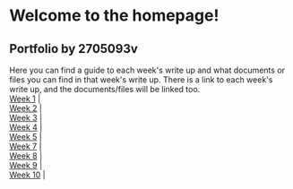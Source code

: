 # Welcome to the homepage!
## Portfolio by 2705093v
Here you can find a guide to each week's write up and what documents or files you can find in that week's write up. There is a link to each week's write up, and the documents/files will be linked too.
<br>[Week 1](https://2705093v.github.io/MCA-2024/Week1.html) | 
<br>[Week 2](https://2705093v.github.io/MCA-2024/Week2/Week2.html) | 
<br>[Week 3](https://2705093v.github.io/MCA-2024/Week3/Week3.html) | 
<br>[Week 4](https://2705093v.github.io/MCA-2024/Week4/Week4.html) | 
<br>[Week 5](https://2705093v.github.io/MCA-2024/Week5/Week5.html) | 
<br>[Week 7](https://2705093v.github.io/MCA-2024/Week7/Week7.html) | 
<br>[Week 8](https://2705093v.github.io/MCA-2024/Week8/Week8.html) | 
<br>[Week 9](https://2705093v.github.io/MCA-2024/Week9/Week9.html) | 
<br>[Week 10](https://2705093v.github.io/MCA-2024/Week10/Week10.html) |
